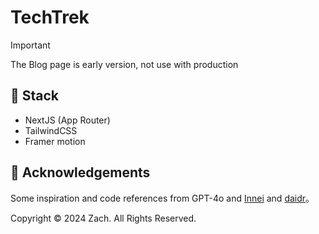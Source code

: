 # TechTrek

> [!IMPORTANT]
> The Blog page is early version, not use with production

## :wrench: Stack

- NextJS (App Router)
- TailwindCSS
- Framer motion

## 🥰 Acknowledgements

Some inspiration and code references from GPT-4o and [Innei](https://github.com/Innei/Shiro) and [daidr](https://github.com/daidr/douLog)。

Copyright © 2024 Zach. All Rights Reserved.